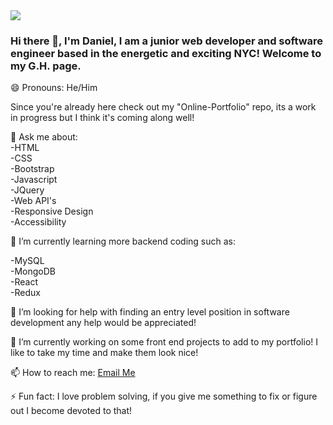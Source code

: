 <img src="https://static5.depositphotos.com/1027309/527/v/950/depositphotos_5272778-stock-illustration-skyline-new-york.jpg"/>

### Hi there 👋, I'm Daniel, I am a junior web developer and software engineer based in the energetic and exciting NYC! Welcome to my G.H. page.<br>
😄 Pronouns: He/Him

Since you're already here check out my "Online-Portfolio" repo, its a work in progress but I think it's coming along well!

💬 Ask me about:<br>
-HTML<br>
-CSS<br>
-Bootstrap<br>
-Javascript<br>
-JQuery<br>
-Web API's<br>
-Responsive Design<br>
-Accessibility<br>

🌱 I’m currently learning more backend coding such as:

-MySQL<br>
-MongoDB<br>
-React<br>
-Redux<br>

🤔 I’m looking for help with finding an entry level position in software development any help would be appreciated!

🔭 I’m currently working on some front end projects to add to my portfolio! I like to take my time and make them look nice!<br>

📫 How to reach me: [Email Me](mailto:danieljuarez@mail.com) <br>

⚡ Fun fact: I love problem solving, if you give me something to fix or figure out I become devoted to that!

<!--
**Danno26/Danno26** is a ✨ _special_ ✨ repository because its `README.md` (this file) appears on your GitHub profile.

Here are some ideas to get you started:

-  ...
-  ...
- 👯 I’m looking to collaborate on ...
- 
-  ...
-  ...
- 
-  ...
-->
